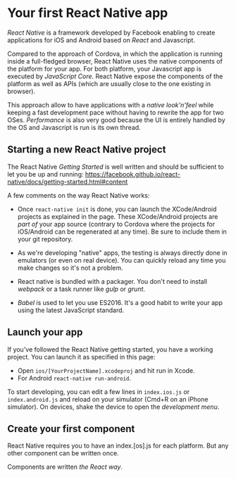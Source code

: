 # Your first React Native app

*React Native* is a framework developed by Facebook enabling to create applications for iOS and Android based on *React* and Javascript.

Compared to the approach of Cordova, in which the application is running inside a full-fledged browser, React Native uses the native components of the platform for your app. For both platform, your Javascript app is executed by *JavaScript Core*. React Native expose the components of the platform as well as APIs (which are usually close to the one existing in browser).

This approach allow to have applications with a *native look'n'feel* while keeping a fast development pace without having to rewrite the app for two OSes. *Performance* is also very good because the UI is entirely handled by the OS and Javascript is run is its own thread.

## Starting a new React Native project

The React Native *Getting Started* is well written and should be sufficient to let you be up and running: https://facebook.github.io/react-native/docs/getting-started.html#content

A few comments on the way React Native works:

  * Once `react-native init` is done, you can launch the XCode/Android projects as explained in the page. These XCode/Android projects are *part of* your app source (contrary to Cordova where the projects for iOS/Android can be regenerated at any time). Be sure to include them in your git repository.

  * As we're developing "native" apps, the testing is always directly done in emulators (or even on real device). You can quickly reload any time you make changes so it's not a problem.

  * React native is bundled with a packager. You don't need to install *webpack* or a task runner like *gulp* or *grunt*.

  * *Babel* is used to let you use ES2016. It's a good habit to write your app using the latest JavaScript standard.

## Launch your app

If you've followed the React Native getting started, you have a working project. You can launch it as specified in this page:

 * Open `ios/[YourProjectName].xcodeproj` and hit run in Xcode.
 * For Android `react-native run-android`.

To start developing, you can edit a few lines in `index.ios.js` or `index.android.js` and reload on your simulator (Cmd+R on an iPhone simulator). On devices, shake the device to open the *development menu*.

## Create your first component

React Native requires you to have an index.[os].js for each platform. But any other component can be written once.

Components are written *the React way*.
